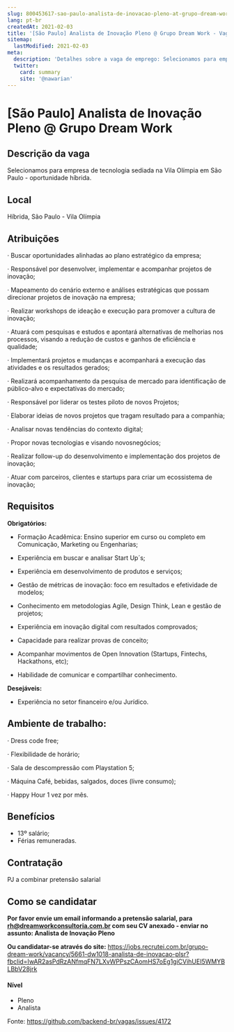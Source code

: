 ```yaml
---
slug: 800453617-sao-paulo-analista-de-inovacao-pleno-at-grupo-dream-work
lang: pt-br
createdAt: 2021-02-03
title: '[São Paulo] Analista de Inovação Pleno @ Grupo Dream Work - Vaga de Emprego'
sitemap:
  lastModified: 2021-02-03
meta:
  description: 'Detalhes sobre a vaga de emprego: Selecionamos para empresa de tecnologia sediada na Vila Olímpia em São Paulo - oportunidade híbrida.'
  twitter:
    card: summary
    site: '@nawarian'
---
```


# [São Paulo] Analista de Inovação Pleno @ Grupo Dream Work

## Descrição da vaga

Selecionamos para empresa de tecnologia sediada na Vila Olímpia em São Paulo - oportunidade híbrida.

## Local

Híbrida, São Paulo - Vila Olímpia

## Atribuições
· Buscar oportunidades alinhadas ao plano estratégico da empresa; 

· Responsável por desenvolver, implementar e acompanhar projetos de inovação; 

· Mapeamento do cenário externo e análises estratégicas que possam direcionar projetos de
inovação na empresa;  

· Realizar workshops de ideação e execução para promover a cultura de inovação; 

· Atuará com pesquisas e estudos e apontará alternativas de melhorias nos processos,
visando a redução de custos e ganhos de eficiência e qualidade; 

· Implementará projetos e mudanças e acompanhará a execução das atividades e os resultados gerados; 

· Realizará acompanhamento da pesquisa de mercado para identificação de público-alvo e
expectativas do mercado;  

· Responsável por liderar os testes piloto de novos Projetos; 

· Elaborar ideias de novos projetos que tragam resultado para a companhia; 

· Analisar novas tendências do contexto digital; 

· Propor novas tecnologias e visando novosnegócios; 

· Realizar follow-up do desenvolvimento e implementação dos projetos de inovação; 

· Atuar com parceiros, clientes e startups para criar um ecossistema de inovação; 

## Requisitos

**Obrigatórios:**

- Formação Acadêmica: Ensino superior em curso ou completo em Comunicação, Marketing ou Engenharias; 

- Experiência em buscar e analisar Start Up´s; 

- Experiência em desenvolvimento de produtos e serviços; 

- Gestão de métricas de inovação: foco em resultados e efetividade de modelos; 

- Conhecimento em metodologias Agile, Design Think, Lean e gestão de projetos; 

- Experiência em inovação digital com resultados comprovados; 

- Capacidade para realizar provas de conceito; 

- Acompanhar movimentos de Open Innovation (Startups, Fintechs, Hackathons, etc); 

- Habilidade de comunicar e compartilhar conhecimento.

**Desejáveis:**
- Experiência no setor financeiro e/ou Jurídico.

## Ambiente de trabalho:
· Dress code free; 

· Flexibilidade de horário; 

· Sala de descompressão com Playstation 5; 

· Máquina Café, bebidas, salgados, doces (livre consumo); 

· Happy Hour 1 vez por mês.

## Benefícios

- 13º salário;
- Férias remuneradas.

## Contratação

PJ a combinar pretensão salarial

## Como se candidatar

**Por favor envie um email informando a pretensão salarial, para rh@dreamworkconsultoria.com.br com seu CV anexado - enviar no assunto: Analista de Inovação Pleno**

**Ou candidatar-se através do site:** https://jobs.recrutei.com.br/grupo-dream-work/vacancy/5661-dw1018-analista-de-inovacao-plsr?fbclid=IwAR2asPdRzANfmqFN7LXvWPPszCAomHS7oEg1giCVihUEI5WMYBLBbV28jrk

#### Nível
- Pleno
- Analista

Fonte: https://github.com/backend-br/vagas/issues/4172